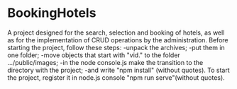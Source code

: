 # BookingHotels
A project designed for the search, selection and booking of hotels, as well as for the implementation of CRUD operations by the administration.
Before starting the project, follow these steps:
-unpack the archives;
-put them in one folder;
-move objects that start with "vid." to the folder .../public/images;
-in the node console.js make the transition to the directory with the project;
-and write "npm install" (without quotes).
To start the project, register it in node.js console "npm run serve"(without quotes).
